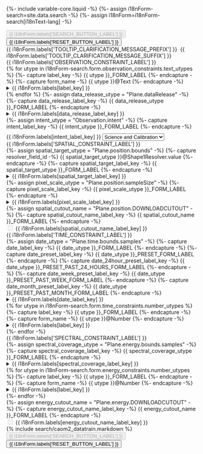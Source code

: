{%- include variable-core.liquid -%}
{%- assign i18nForm-search=site.data.search -%}
{%- assign i18nForm=i18nForm-search[i18nText-lang] -%}

<form id="queryForm" name="queryForm" class="queryForm"
    method="post" action="{{ i18nForm.servlet_context_path }}/find" enctype="multipart/form-data">
<!-- Used by VOView to sort the results. -->
<input type="hidden" name="sort_column" value="Start Date"/>
<input type="hidden" name="sort_order" value="descending"/>
<!-- Used by AdvancedSearch to pass to TAP. -->
<input type="hidden" name="formName" value="adsform"/>
<input type="hidden" name="SelectList" class="CAOM2_selectlist"/>
<input type="hidden" name="MaxRecords" value="30000"/>
<input type="hidden" name="format" value="csv"/>
<!-- Used by AdvancedSearch to pass to VOTV. -->
<input type="hidden" id="max_row_limit_warning" value="{{ i18nForm.labels['MAX_ROW_LIMIT_WARNING'] }}"/>
<div class="col-sm-12 mrgn-tp-md mrgn-bttm-md">
    <button disabled 
            type="submit"
            class="btn btn-primary submit-query"
            value="{{ i18nForm.labels['SEARCH_BUTTON_LABEL'] }}">{{ i18nForm.labels['SEARCH_BUTTON_LABEL'] }}</button>
    <button type="reset"
            class="btn btn-default reset-query-form"
            value="{{ i18nForm.labels['RESET_BUTTON_LABEL'] }}">{{ i18nForm.labels['RESET_BUTTON_LABEL'] }}</button>
</div>
<div class="col-sm-12">
    {{ i18nForm.labels['TOOLTIP_CLARIFICATION_MESSAGE_PREFIX'] }}&nbsp;<span class="glyphicon glyphicon-question-sign text-info"></span>&nbsp;{{ i18nForm.labels['TOOLTIP_CLARIFICATION_MESSAGE_SUFFIX'] }}
</div>
<div class="wb-eqht">
    <div class="col-md-3 search-category hght-inhrt">
        <div class="panel panel-default hght-inhrt">
            <div class="panel-heading">{{ i18nForm.labels['OBSERVATION_CONSTRAINT_LABEL'] }}</div>
            <div class="panel-body search-constraints small">
            {% for utype in i18nForm-search.form.observation_constraints.text_utypes %}
            {%- capture label_key -%}
                {{ utype }}_FORM_LABEL
            {%- endcapture -%}
            {%- capture form_name -%}
                {{ utype }}@Text
            {%- endcapture -%}
                <div data-toggle="popover"
                     data-container="body"
                     data-utype="{{ utype }}"
                     data-placement="right"
                     data-title="{{ i18nForm.labels[label_key] }}"
                     style="float:right;"
                     class="advancedsearch-tooltip glyphicon glyphicon-question-sign text-info"></div>
                <div id="{{ utype }}_formgroup">
                    <details id="{{ utype }}_details">
                        <summary class="search_criteria_label_container">
                            <label for="{{ utype }}" class="control-label search_criteria_label">{{ i18nForm.labels[label_key] }}<span class="search_criteria_label_contents color-accent"></span></label>
                        </summary>
                        <div id="{{ utype }}_input_decorate">
                            <input type="text" class="form-control search_criteria_input" id="{{ utype }}" name="{{ utype }}" />
                        </div>
                        <input type="hidden" name="Form.name" value="{{ form_name }}" />
                    </details>
                </div>
            {% endfor %}
            {%- assign data_release_utype = "Plane.dataRelease" -%}
            {%- capture data_release_label_key -%}
                {{ data_release_utype }}_FORM_LABEL
            {%- endcapture -%}
                <div data-toggle="popover"
                     data-container="body"
                     data-utype="{{ data_release_utype }}"
                     data-placement="right"
                     style="float:right;"
                     data-title="{{ i18nForm.labels[data_release_label_key] }}"
                     class="advancedsearch-tooltip glyphicon glyphicon-question-sign text-info"></div>
                <div id="{{ data_release_utype }}_formgroup" class="form-group data_release_date_panel">
                    <details id="{{ data_release_utype }}_details">
                        <summary class="search_criteria_label_container">
                            <label for="{{ data_release_utype }}"
                                class="control-label">{{ i18nForm.labels[data_release_label_key] }}<span class="search_criteria_label_contents color-accent"></span></label>
                        </summary>
                        <label for="{{ data_release_utype }}@PublicTimestampFormConstraint.value" id="{{ data_release_utype }}@PublicTimestampFormConstraint.value_LABEL" class="search_criteria_label control-label">
                            <input type="checkbox" class="col-md-2 align-top form-control" 
                                data-disable-to="{{ data_release_utype }}" id="{{ data_release_utype }}@PublicTimestampFormConstraint.value" name="{{ data_release_utype }}@PublicTimestampFormConstraint.value">
                                <span class="mrgn-lft-sm">{{ i18nForm.labels['PUBLIC_DATA_FLAG_FORM_LABEL'] }}</span><span class="search_criteria_label_contents color-accent"></span></label>
                        <div id="{{ data_release_utype }}_input_decorate">
                            <input id="{{ data_release_utype }}" name="{{ data_release_utype }}" value="" type="text"
                                class="form-control search_criteria_input width-100 ui-form-input-validate ui_unitconversion_input" /></div>
                        <input type="hidden" name="Form.name" value="{{ data_release_utype }}@TimestampFormConstraint" />
                        <input type="hidden" name="Form.name" value="{{ data_release_utype }}@PublicTimestampFormConstraint" />
                    </details>
                </div>
                {%- assign intent_utype = "Observation.intent" -%}
                {%- capture intent_label_key -%}
                    {{ intent_utype }}_FORM_LABEL
                {%- endcapture -%}
                <div id="{{ intent_utype }}_details" style="margin-bottom:0px; margin-top:10px;">
                    <label for="{{ intent_utype }}" id="{{ intent_utype }}_LABEL" class="hidden search_criteria_label">{{ i18nForm.labels[intent_label_key] }}</label>
                    <select id="{{ intent_utype }}" name="{{ intent_utype }}" class="form-control search_criteria_input">
                        <option value="calibration">Calibration only</option>
                        <option value="" selected="selected">Science and Calibration</option>
                        <option value="science">Science only</option>
                    </select>
                    <input type="hidden" name="Form.name" value="{{ intent_utype }}@Text" />
                </div>
            </div>
        </div>
    </div>
    <div class="col-md-3 search-category hght-inhrt">
        <div class="panel panel-default hght-inhrt">
            <div class="panel-heading">{{ i18nForm.labels['SPATIAL_CONSTRAINT_LABEL'] }}</div>
            <div class="panel-body search-constraints small">
                {%- assign spatial_target_utype = "Plane.position.bounds" -%}
                {%- capture resolver_field_id -%}
                    {{ spatial_target_utype }}@Shape1Resolver.value
                {%- endcapture -%}
                {%- capture spatial_target_label_key -%}
                    {{ spatial_target_utype }}_FORM_LABEL
                {%- endcapture -%}
                <div id="{{ spatial_target_utype }}_formgroup">
                    <div data-toggle="popover"
                         data-container="body"
                         data-utype="{{ spatial_target_utype }}"
                         data-placement="right"
                         style="float:right;"
                         data-title="{{ i18nForm.labels[spatial_target_label_key] }}"
                         class="advancedsearch-tooltip glyphicon glyphicon-question-sign text-info">
                    </div>
                    <details id="{{ spatial_target_utype }}_details">
                        <summary class="search_criteria_label_container">
                            <label for="{{ spatial_target_utype }}"
                                class="control-label">{{ i18nForm.labels[spatial_target_label_key] }}<span class="search_criteria_label_contents color-accent"></span></label>
                        </summary>
                        <div class="form-group">
                            <div>
                                <label for="{{ resolver_field_id }}"
                                    class="sub-label">{{ i18nForm.labels['RESOLVER_FORM_LABEL'] }}<span class="search_criteria_label_contents color-accent"></span>
                                    <span class="italic margin-left-small">{{ i18nForm.labels['RESOLVER_FORM_LABEL_ADDENDUM'] }}</span>
                                </label>
                            </div>
                            <select size="1" name="{{ resolver_field_id }}" title="{{ i18nForm.labels['RESOLVER_FORM_LABEL'] }}"
                                    id="{{ resolver_field_id }}" class="resolver-select form-control">
                                <option value="ALL">
                                    {{ i18nForm.labels['ANY_RESOLVER_FORM_LABEL'] }}
                                </option>
                                <option value="SIMBAD">SIMBAD</option>
                                <option value="NED">NED</option>
                                <option value="VIZIER">VIZIER</option>
                                <option value="NONE">
                                    {{ i18nForm.labels['NO_RESOLVER_FORM_LABEL'] }}
                                </option>
                            </select>
                        </div>
                        <div class="input-group">
                            <input id="{{ spatial_target_utype }}"
                                    type="text"
                                    class="form-control search_criteria_input"
                                    size="28"
                                    name="{{ spatial_target_utype }}@Shape1.value" />
                            <span id="{{ spatial_target_utype }}_target_name_resolution_status"
                                    class="input-group-addon target_name_resolution_status"></span>
                        </div>
                        <div class="text-center">
                            <span><strong>- {{ i18nForm.labels['OR_LABEL'] }} -</strong></span>
                        </div>
                        <div class="form-group">
                            <div id="{{ spatial_target_utype }}_targetList_fileInputDiv" class="">
                                <label for="{{ spatial_target_utype }}_targetList"
                                    class="disabled" disabled>{{ i18nForm.labels['TARGET_LIST_FORM_LABEL'] }}<span
                                            class="search_criteria_label_contents color-accent"></span></label>
                                <div>
                                <input type="file" class="form-control file-form-control target-list"
                                        id="{{ spatial_target_utype }}_targetList" name="targetList"
                                        title="{{ i18nForm.labels['TARGET_LIST_TOOLTIP'] }}" />
                                </div>
                            </div>
                        </div>
                        <div class="text-center">
                            <span><strong>- {{ i18nForm.labels['OR_LABEL'] }} -</strong></span>
                        </div>
                        <div class="form-group">
                            <a id="ssois_link" href="https://www.cadc-ccda.hia-iha.nrc-cnrc.gc.ca/en/ssois" target="ssois_window">
                            {{ i18nForm.labels['SSOIS_MOBILE_OBJECTS'] }}</a>
                        </div>
                        <input type="hidden" name="Form.name" value="targetList.targetList" />
                        <input type="hidden" name="Form.name" value="{{ spatial_target_utype }}@Shape1" />
                    </details>
                </div>
                {%- assign pixel_scale_utype = "Plane.position.sampleSize" -%}
                {%- capture pixel_scale_label_key -%}
                    {{ pixel_scale_utype }}_FORM_LABEL
                {%- endcapture -%}
                <div id="{{ pixel_scale_utype }}_formgroup">
                    <div data-utype="{{ pixel_scale_utype }}"
                         data-toggle="popover"
                         data-container="body"
                         data-placement="left"
                         data-title="{{ i18nForm.labels[pixel_scale_label_key] }}"
                         style="float:right;"
                         class="advancedsearch-tooltip glyphicon glyphicon-question-sign text-info">
                    </div>
                    <details id="{{ pixel_scale_utype }}_details">
                        <summary class="search_criteria_label_container">
                            <label for="{{ pixel_scale_utype }}"
                                class="control-label">{{ i18nForm.labels[pixel_scale_label_key] }}<span class="search_criteria_label_contents color-accent"></span>
                            </label>
                        </summary>
                        <div id="{{ pixel_scale_utype }}_input_decorate">
                            <input id="{{ pixel_scale_utype }}"
                                name="{{ pixel_scale_utype }}" value="" size="15"
                                type="text"
                                class="form-control search_criteria_input width-100 ui-form-input-validate ui_unitconversion_input" />
                        </div>
                        <input type="hidden" name="Form.name" value="{{ pixel_scale_utype }}@Number"/>
                    </details>
                </div>
                <div class="label_tooltip_right">
                    {%- assign spatial_cutout_name = "Plane.position.DOWNLOADCUTOUT" -%}
                    {%- capture spatial_cutout_name_label_key -%}
                        {{ spatial_cutout_name }}_FORM_LABEL
                    {%- endcapture -%}
                    <div data-toggle="popover"
                         data-container="body"
                         data-utype="{{ spatial_cutout_name }}"
                         data-placement="right"
                         style="float:right;"
                         data-title="{{ i18nForm.labels[spatial_cutout_name_label_key] }}"
                         class="advancedsearch-tooltip glyphicon glyphicon-question-sign text-info">
                    </div>
                    <div class="form-group">
                        <label for="{{ spatial_cutout_name }}" id="{{ spatial_cutout_name }}_LABEL" class="search_criteria_label control-label">
                            <input type="checkbox" disabled="disabled" name="{{ spatial_cutout_name }}" id="{{ spatial_cutout_name }}" />
                            {{ i18nForm.labels[spatial_cutout_name_label_key] }}
                        </label>
                        <input type="hidden" name="Form.name" disabled="disabled"/>
                    </div>
                </div>
            </div>
        </div>
    </div>
    <div class="col-md-3 search-category hght-inhrt">
        <div class="panel panel-default hght-inhrt">
            <div class="panel-heading">{{ i18nForm.labels['TIME_CONSTRAINT_LABEL'] }}</div>
            <div class="panel-body search-constraints small">
            {%- assign date_utype = "Plane.time.bounds.samples" -%}
            {%- capture date_label_key -%}
                {{ date_utype }}_FORM_LABEL
            {%- endcapture -%}
            {%- capture date_preset_label_key -%}
                {{ date_utype }}_PRESET_FORM_LABEL
            {%- endcapture -%}
            {%- capture date_24hour_preset_label_key -%}
                {{ date_utype }}_PRESET_PAST_24_HOURS_FORM_LABEL
            {%- endcapture -%}
            {%- capture date_week_preset_label_key -%}
                {{ date_utype }}_PRESET_PAST_WEEK_FORM_LABEL
            {%- endcapture -%}
            {%- capture date_month_preset_label_key -%}
                {{ date_utype }}_PRESET_PAST_MONTH_FORM_LABEL
            {%- endcapture -%}
                <div id="{{ date_utype }}_formgroup">
                    <div id="{{ date_utype }}_tooltip"
                        data-toggle="popover"
                        data-container="body"
                        data-placement="left"
                        style="float:right;"
                        data-utype="{{ date_utype }}"
                        data-title="{{ i18nForm.labels[date_label_key] }}"
                        class="advancedsearch-tooltip glyphicon glyphicon-question-sign text-info"></div>
                    <details id="{{ date_utype }}_details">
                        <summary class="search_criteria_label_container">
                            <label for="{{ date_utype }}" class="control-label">{{ i18nForm.labels[date_label_key] }}
                                <span class="search_criteria_label_contents color-accent"></span></label>
                        </summary>
                        <div id="{{ date_utype }}_input_decorate">
                            <input id="{{ date_utype }}"
                                    name="{{ date_utype }}@Date.value" value="" size="20"
                                    type="text" data-assoc-field="{{ date_utype }}_PRESET"
                                    class="form-control search_criteria_input width-100
                                            ui-form-input-validate
                                            ui_unitconversion_input"/>
                        </div>
                        <div class="text-center">
                        <span><strong>- {{ i18nForm.labels["OR_LABEL"] }} -</strong></span>
                        </div>
                        <div class="form-group">
                        <label class="sub-label" for="{{ date_utype }}_PRESET">{{ i18nForm.labels[date_preset_label_key] }}
                            <span class="search_criteria_label_contents color-accent"></span>
                        </label>
                        <select id="{{ date_utype }}_PRESET"
                                data-assoc-field="{{ date_utype }}" name="{{ date_utype }}_PRESET@Date.value"
                                class="form-control search_criteria_input ui_unitconversion_input preset-date width-100">
                            <option value=""></option>
                            <option value="PAST_24_HOURS">{{ i18nForm.labels[date_24hour_preset_label_key] }}</option>
                            <option value="PAST_WEEK">{{ i18nForm.labels[date_week_preset_label_key] }}</option>
                            <option value="PAST_MONTH">{{ i18nForm.labels[date_month_preset_label_key] }}</option>
                        </select>
                        </div>
                        <input type="hidden" name="Form.name" value="{{ date_utype }}@Date"/>
                    </details>
                </div>
            {% for utype in i18nForm-search.form.time_constraints.number_utypes %}
                {%- capture label_key -%}
                    {{ utype }}_FORM_LABEL
                {%- endcapture -%}
                {%- capture form_name -%}
                    {{ utype }}@Number
                {%- endcapture -%}
                <div id="{{ utype }}_formgroup">
                    <div data-utype="{{ utype }}"
                         data-container="body"
                         data-toggle="popover"
                         data-placement="left"
                         data-title="{{ i18nForm.labels[label_key] }}"
                         style="float:right;"
                         class="advancedsearch-tooltip glyphicon glyphicon-question-sign text-info">
                    </div>
                    <details id="{{ utype }}_details">
                        <summary class="search_criteria_label_container">
                            <label for="{{ utype }}"
                                class="control-label">{{ i18nForm.labels[label_key] }}<span class="search_criteria_label_contents color-accent"></span>
                            </label>
                        </summary>
                        <div id="{{ utype }}_input_decorate">
                            <input id="{{ utype }}"
                                name="{{ utype }}" value="" size="15"
                                type="text"
                                class="form-control search_criteria_input width-100 ui-form-input-validate ui_unitconversion_input" />
                        </div>
                        <input type="hidden" name="Form.name" value="{{ form_name }}"/>
                    </details>
                </div>
            {%- endfor -%}
            </div>
        </div>
    </div>
    <div class="col-md-3 search-category hght-inhrt">
        <div class="panel panel-default hght-inhrt">
            <div class="panel-heading">{{ i18nForm.labels['SPECTRAL_CONSTRAINT_LABEL'] }}</div>
            <div class="panel-body search-constraints small">
                {%- assign spectral_coverage_utype = "Plane.energy.bounds.samples" -%}
                {%- capture spectral_coverage_label_key -%}
                    {{ spectral_coverage_utype }}_FORM_LABEL
                {%- endcapture -%}
                <div id="{{ spectral_coverage_utype }}_formgroup">
                    <div data-toggle="popover"
                         data-container="body"
                         data-utype="{{ spectral_coverage_utype }}"
                         data-placement="left"
                         style="float:right;"
                         data-title="{{ i18nForm.labels[spectral_coverage_label_key] }}"
                         class="advancedsearch-tooltip glyphicon glyphicon-question-sign text-info">
                    </div>
                    <details id="{{ spectral_coverage_utype }}_details">
                        <summary class="search_criteria_label_container">
                            <label for="{{ spectral_coverage_utype }}"
                                class="control-label search_criteria_label">{{ i18nForm.labels[spectral_coverage_label_key] }}
                                <span class="search_criteria_label_contents color-accent"></span></label>
                        </summary>
                        <div id="{{ spectral_coverage_utype }}_input_decorate">
                            <input id="{{ spectral_coverage_utype }}"
                                    name="{{ spectral_coverage_utype }}@Energy.value" value="" size="20"
                                    type="text"
                                    class="form-control search_criteria_input width-100 ui-form-input-validate ui_unitconversion_input"/>
                        </div>
                        <input type="hidden" name="Form.name" value="{{ spectral_coverage_utype }}@Energy" />
                    </details>
                </div>
            {% for utype in i18nForm-search.form.energy_constraints.number_utypes %}
                {%- capture label_key -%}
                    {{ utype }}_FORM_LABEL
                {%- endcapture -%}
                {%- capture form_name -%}
                    {{ utype }}@Number
                {%- endcapture -%}
                <div id="{{ utype }}_formgroup">
                    <div data-utype="{{ utype }}"
                         data-container="body"
                         data-toggle="popover"
                         data-placement="left"
                         data-title="{{ i18nForm.labels[label_key] }}"
                         style="float:right;"
                         class="advancedsearch-tooltip glyphicon glyphicon-question-sign text-info">
                    </div>
                    <details id="{{ utype }}_details">
                        <summary class="search_criteria_label_container">
                            <label for="{{ utype }}"
                                class="control-label">{{ i18nForm.labels[label_key] }}<span class="search_criteria_label_contents color-accent"></span>
                            </label>
                        </summary>
                        <div id="{{ utype }}_input_decorate">
                            <input id="{{ utype }}"
                                name="{{ utype }}" value="" size="15"
                                type="text"
                                class="form-control search_criteria_input width-100 ui-form-input-validate ui_unitconversion_input" />
                        </div>
                        <input type="hidden" name="Form.name" value="{{ form_name }}"/>
                    </details>
                </div>
            {%- endfor -%}
                <div class="label_tooltip_left">
                    {%- assign energy_cutout_name = "Plane.energy.DOWNLOADCUTOUT" -%}
                    {%- capture energy_cutout_name_label_key -%}
                        {{ energy_cutout_name }}_FORM_LABEL
                    {%- endcapture -%}
                    <div data-toggle="popover"
                         data-container="body"
                         data-utype="{{ energy_cutout_name }}"
                         style="float:right;"
                         data-placement="left"
                         data-title="{{ i18nForm.labels[energy_cutout_name_label_key] }}"
                         class="advancedsearch-tooltip glyphicon glyphicon-question-sign text-info">
                    </div>
                    <div class="form-group">
                        <label for="{{ energy_cutout_name }}" id="{{ energy_cutout_name }}_LABEL" class="search_criteria_label control-label">
                            <input type="checkbox" disabled="disabled" name="{{ energy_cutout_name }}" id="{{ energy_cutout_name }}" />
                            {{ i18nForm.labels[energy_cutout_name_label_key] }}
                        </label>
                        <input type="hidden" name="Form.name" disabled="disabled"/>
                    </div>
                </div>
            </div>
        </div>
    </div>
    {% include search/caom2_datatrain.markdown %}
</div>
<div class="col-sm-12 mrgn-tp-md mrgn-bttm-md">
    <button disabled
            type="submit"
            class="btn btn-primary submit-query"
            value="{{ i18nForm.labels['SEARCH_BUTTON_LABEL'] }}">
    {{ i18nForm.labels['SEARCH_BUTTON_LABEL'] }}
    </button>
    <button type="reset"
            class="btn btn-default reset-query-form"
            value="reset">
    {{ i18nForm.labels['RESET_BUTTON_LABEL'] }}
    </button>
</div>
</form>
